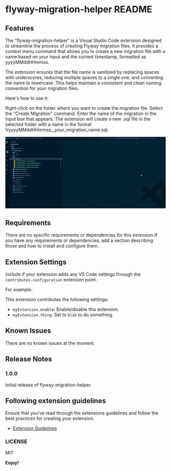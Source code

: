# flyway-migration-helper README

## Features

The "flyway-migration-helper" is a Visual Studio Code extension designed to streamline the process of creating Flyway migration files. It provides a context menu command that allows you to create a new migration file with a name based on your input and the current timestamp, formatted as yyyyMMddHHmmss.

The extension ensures that the file name is sanitized by replacing spaces with underscores, reducing multiple spaces to a single one, and converting the name to lowercase. This helps maintain a consistent and clean naming convention for your migration files.

Here's how to use it:

Right-click on the folder where you want to create the migration file.
Select the "Create Migration" command.
Enter the name of the migration in the input box that appears.
The extension will create a new .sql file in the selected folder with a name in the format VyyyyMMddHHmmss\_\_your_migration_name.sql.

![alt Image of context menu](images/create-migration.gif)

## Requirements

There are no specific requirements or dependencies for this extension.If you have any requirements or dependencies, add a section describing those and how to install and configure them.

## Extension Settings

Include if your extension adds any VS Code settings through the `contributes.configuration` extension point.

For example:

This extension contributes the following settings:

- `myExtension.enable`: Enable/disable this extension.
- `myExtension.thing`: Set to `blah` to do something.

## Known Issues

There are no known issues at the moment.

## Release Notes

### 1.0.0

Initial release of flyway-migration-helper.

## Following extension guidelines

Ensure that you've read through the extensions guidelines and follow the best practices for creating your extension.

- [Extension Guidelines](https://code.visualstudio.com/api/references/extension-guidelines)

### LICENSE

MIT

**Enjoy!**
